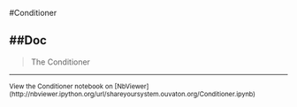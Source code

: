 
<!--
FrozenIsBool False
-->

#Conditioner

##Doc
----


> 
> The Conditioner
> 
> 

----

<small>
View the Conditioner notebook on [NbViewer](http://nbviewer.ipython.org/url/shareyoursystem.ouvaton.org/Conditioner.ipynb)
</small>

